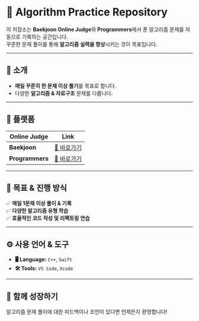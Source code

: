 # 🚀 Algorithm Practice Repository  

이 저장소는 **Baekjoon Online Judge**와 **Programmers**에서 푼 알고리즘 문제를 자동으로 기록하는 공간입니다.  
꾸준한 문제 풀이를 통해 **알고리즘 실력을 향상**시키는 것이 목표입니다. 

---

## 🌟 소개  
- **매일 꾸준히 한 문제 이상 풀기**를 목표로 합니다.  
- 다양한 **알고리즘 & 자료구조** 문제를 다룹니다.  

---

## 📌 플랫폼  
| Online Judge | Link |
|-------------|------|
| **Baekjoon** | [🔗 바로가기](https://www.acmicpc.net/) |
| **Programmers** | [🔗 바로가기](https://programmers.co.kr/) |

---

## 🎯 목표 & 진행 방식  
✅ **매일 1문제 이상 풀이 & 기록**  
✅ **다양한 알고리즘 유형 학습**   
✅ **효율적인 코드 작성 및 리팩토링 연습**  

---

## ⚙️ 사용 언어 & 도구  
- **🖥️ Language:** `C++`, `Swift`  
- **🛠️ Tools:** `VS Code`, `Xcode`  

---

## 🙌 함께 성장하기  
알고리즘 문제 풀이에 대한 피드백이나 조언이 있다면 언제든지 환영합니다! 

